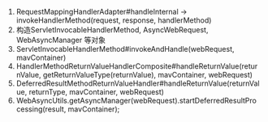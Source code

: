 1. RequestMappingHandlerAdapter#handleInternal -> invokeHandlerMethod(request, response, handlerMethod)
2. 构造ServletInvocableHandlerMethod, AsyncWebRequest, WebAsyncManager 等对象
3. ServletInvocableHandlerMethod#invokeAndHandle(webRequest, mavContainer)
4. HandlerMethodReturnValueHandlerComposite#handleReturnValue(returnValue, getReturnValueType(returnValue), mavContainer, webRequest)
5. DeferredResultMethodReturnValueHandler#handleReturnValue(returnValue, returnType, mavContainer, webRequest)
6. WebAsyncUtils.getAsyncManager(webRequest).startDeferredResultProcessing(result, mavContainer);
